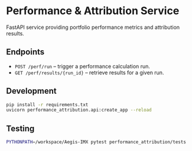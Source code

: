 # Performance & Attribution Service

FastAPI service providing portfolio performance metrics and attribution results.

## Endpoints

- `POST /perf/run` – trigger a performance calculation run.
- `GET /perf/results/{run_id}` – retrieve results for a given run.

## Development

```bash
pip install -r requirements.txt
uvicorn performance_attribution.api:create_app --reload
```

## Testing

```bash
PYTHONPATH=/workspace/Aegis-IMX pytest performance_attribution/tests
```
